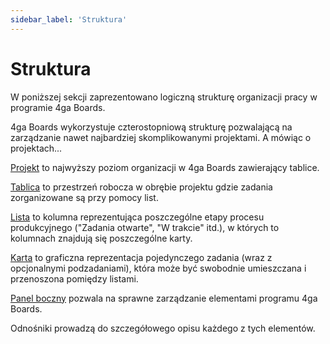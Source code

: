 ```yaml
---
sidebar_label: 'Struktura'
---
```


# Struktura
W poniższej sekcji zaprezentowano logiczną strukturę organizacji pracy w programie 4ga Boards.

4ga Boards wykorzystuje czterostopniową strukturę pozwalającą na zarządzanie nawet najbardziej skomplikowanymi projektami.
A mówiąc o projektach...


[Projekt](./project) to najwyższy poziom organizacji w 4ga Boards zawierający tablice.

[Tablica](./board) to przestrzeń robocza w obrębie projektu gdzie zadania zorganizowane są przy pomocy list.

[Lista](./list) to kolumna reprezentująca poszczególne etapy procesu produkcyjnego ("Zadania otwarte", "W trakcie" itd.), w których to kolumnach znajdują się poszczególne karty.

[Karta](./card) to graficzna reprezentacja pojedynczego zadania (wraz z opcjonalnymi podzadaniami), która może być swobodnie umieszczana i przenoszona pomiędzy listami.


[Panel boczny](./sidebar) pozwala na sprawne zarządzanie elementami programu 4ga Boards.

Odnośniki prowadzą do szczegółowego opisu każdego z tych elementów.